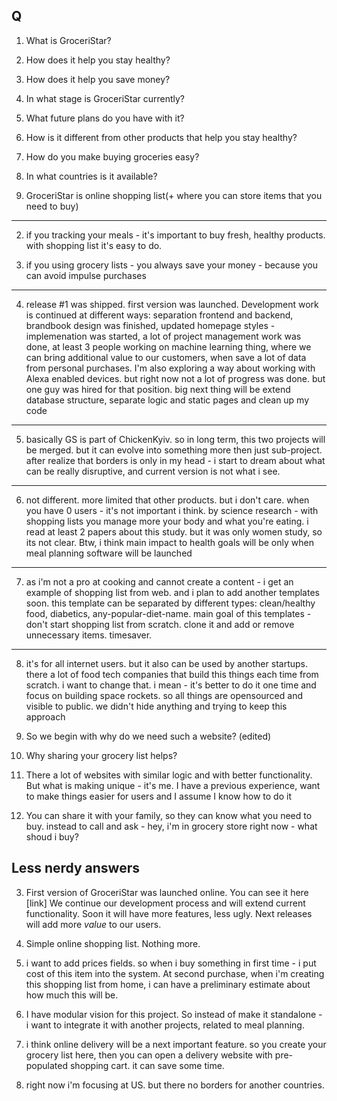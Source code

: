 ## Q

1. What is GroceriStar?
2. How does it help you stay healthy?
3. How does it help you save money?
4. In what stage is GroceriStar currently?
5. What future plans do you have with it?
6. How is it different from other products that help you stay healthy?
7. How do you make buying groceries easy?
8. In what countries is it available?

1. GroceriStar is online shopping list(+ where you can store items that you need to buy) 
----
2. if you tracking your meals - it's important to buy fresh, healthy products. with shopping list it's easy to do.

3. if you using grocery lists - you always save your money - because you can avoid impulse purchases
----
4. release #1 was shipped. first version was launched. Development work is continued at different ways: separation frontend and backend, brandbook design was finished, updated homepage styles - implemenation was started, a lot of project management work was done, at least 3 people working on machine learning thing, where we can bring additional value to our customers, when save a lot of data from personal purchases. I'm also exploring a way about working with Alexa enabled devices. but right now not a lot of progress was done. but one guy was hired for that position.
big next thing will be extend database structure, separate logic and static pages and clean up my code
-----
5. basically GS is part of ChickenKyiv. so in long term, this two projects will be merged. 
but it can evolve into something more then just sub-project. 
after realize that borders is only in my head - i start to dream about what can be really 
disruptive, and current version is not what i see.
-----
6. not different. more limited that other products. but i don't care. when you have 0 users - it's not important i think. 
by science research - with shopping lists you manage more your body and what you're eating. i read at least 2 papers about this study. but it was only women study, so its not clear. Btw, i think main impact to health goals will be only when meal planning software will be launched
---
7. as i'm not a pro at cooking and cannot create a content - i get an example of shopping list from web. and i plan to add another templates soon. this template can be separated by different types: clean/healthy food, diabetics, any-popular-diet-name. main goal of this templates - don't start shopping list from scratch. clone it and add or remove unnecessary items. timesaver.
---
8. it's for all internet users. but it also can be used by another startups. there a lot of food tech companies that build this things each time from scratch. i want to change that. i mean - it's better to do it one time and focus on building space rockets. so all things are opensourced and visible to public. we didn't hide anything and trying to keep this approach



7. So we begin with why do we need such a website? (edited)
8. Why sharing your grocery list helps?

7. There a lot of websites with similar logic and with better functionality. But what is making unique - it's me. I have a previous experience, want to make things easier for users and I assume I know how to do it

8. You can share it with your family, so they can know what you need to buy. instead to call and ask - hey, i'm in grocery store right now - what shoud i buy?

## Less nerdy answers

3. First version of GroceriStar was launched online. You can see it here [link]
We continue our development process and will extend current functionality. Soon it will have more features, less ugly.
Next releases will add more *value* to our users.

4. Simple online shopping list. Nothing more.

5. i want to add prices fields. so when i buy something in first time - i put cost of this item into the system. At second purchase, when i'm creating this shopping list from home, i can have a preliminary estimate about how much this will be.

6. I have modular vision for this project. So instead of make it standalone - i want to integrate it with another projects, related to meal planning.
7. i think online delivery will be a next important feature. so you create your grocery list here, then you can open a delivery website with pre-populated shopping cart. it can save some time.

8. right now i'm focusing at US. but there no borders for another countries. 
